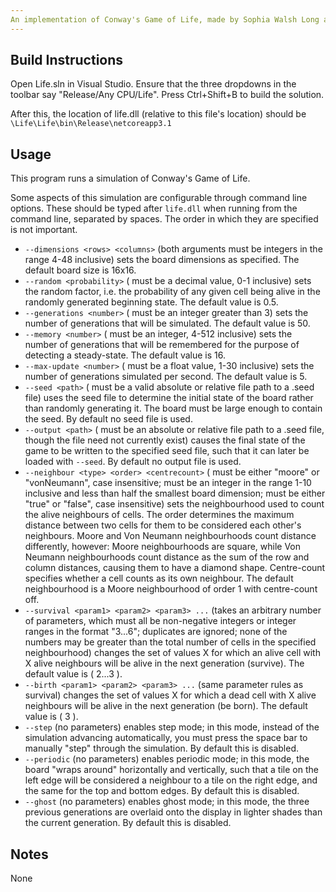```yaml
---
An implementation of Conway's Game of Life, made by Sophia Walsh Long as a university assignment in 2020
---
```


## Build Instructions

Open Life.sln in Visual Studio. Ensure that the three dropdowns in the toolbar say "Release/Any CPU/Life". Press Ctrl+Shift+B to build the solution.

After this, the location of life.dll (relative to this file's location) should be `\Life\Life\bin\Release\netcoreapp3.1`


## Usage 

This program runs a simulation of Conway's Game of Life.

Some aspects of this simulation are configurable through command line options. These should be typed after `life.dll` when running from the command line, separated by spaces. The order in which they are specified is not important.

* `--dimensions <rows> <columns>` (both arguments must be integers in the range 4-48 inclusive) sets the board dimensions as specified. The default board size is 16x16.
* `--random <probability>` (<probability> must be a decimal value, 0-1 inclusive) sets the random factor, i.e. the probability of any given cell being alive in the randomly generated beginning state. The default value is 0.5.
* `--generations <number>` (<number> must be an integer greater than 3) sets the number of generations that will be simulated. The default value is 50.
* `--memory <number>` (<number> must be an integer, 4-512 inclusive) sets the number of generations that will be remembered for the purpose of detecting a steady-state. The default value is 16.
* `--max-update <number>` (<number> must be a float value, 1-30 inclusive) sets the number of generations simulated per second. The default value is 5.
* `--seed <path>` (<path> must be a valid absolute or relative file path to a .seed file) uses the seed file to determine the initial state of the board rather than randomly generating it. The board must be large enough to contain the seed. By default no seed file is used.
* `--output <path>` (<path> must be an absolute or relative file path to a .seed file, though the file need not currently exist) causes the final state of the game to be written to the specified seed file, such that it can later be loaded with `--seed`. By default no output file is used.
* `--neighbour <type> <order> <centrecount>` (<type> must be either "moore" or "vonNeumann", case insensitive; <order> must be an integer in the range 1-10 inclusive and less than half the smallest board dimension; <centrecount> must be either "true" or "false", case insensitive) sets the neighbourhood used to count the alive neighbours of cells. The order determines the maximum distance between two cells for them to be considered each other's neighbours. Moore and Von Neumann neighbourhoods count distance differently, however: Moore neighbourhoods are square, while Von Neumann neighbourhoods count distance as the sum of the row and column distances, causing them to have a diamond shape. Centre-count specifies whether a cell counts as its own neighbour. The default neighbourhood is a Moore neighbourhood of order 1 with centre-count off.
* `--survival <param1> <param2> <param3> ...` (takes an arbitrary number of parameters, which must all be non-negative integers or integer ranges in the format "3...6"; duplicates are ignored; none of the numbers may be greater than the total number of cells in the specified neighbourhood) changes the set of values X for which an alive cell with X alive neighbours will be alive in the next generation (survive). The default value is ( 2...3 ).
* `--birth <param1> <param2> <param3> ...` (same parameter rules as survival) changes the set of values X for which a dead cell with X alive neighbours will be alive in the next generation (be born). The default value is ( 3 ).
* `--step` (no parameters) enables step mode; in this mode, instead of the simulation advancing automatically, you must press the space bar to manually "step" through the simulation. By default this is disabled.
* `--periodic` (no parameters) enables periodic mode; in this mode, the board "wraps around" horizontally and vertically, such that a tile on the left edge will be considered a neighbour to a tile on the right edge, and the same for the top and bottom edges. By default this is disabled.
* `--ghost` (no parameters) enables ghost mode; in this mode, the three previous generations are overlaid onto the display in lighter shades than the current generation. By default this is disabled.

## Notes 

None
